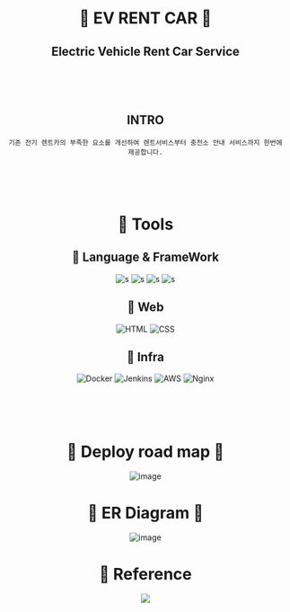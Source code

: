<br>
<br>
<br>

<div align="center">

# 🚗 EV RENT CAR 🚗

## Electric Vehicle Rent Car Service

<br>
<br>
<br>

## INTRO

    기존 전기 렌트카의 부족한 요소를 개선하여 렌트서비스부터 충전소 안내 서비스까지 한번에 제공합니다.

<br>
<br>
<br>

# 💊 Tools

<div align="center">

## 🍃 Language & FrameWork

![s](https://img.shields.io/badge/Java-ED8B00?style=for-the-badge&logo=java&logoColor=white)
![s](https://img.shields.io/badge/SPRINGBOOT-6DB33F?style=for-the-badge&logo=SPRINGBOOT&logoColor=white)
![s](https://img.shields.io/badge/JavaScript-F7DF1E?style=for-the-badge&logo=JavaScript&logoColor=white)
![s](https://img.shields.io/badge/Mysql-4479A1?style=for-the-badge&logo=Mysql&logoColor=white)

## 🍃 Web

![HTML](https://img.shields.io/badge/HTML-E34F26.svg?style=for-the-badge&logo=HTML5&logoColor=white)
![CSS](https://img.shields.io/badge/CSS-1572B6.svg?style=for-the-badge&logo=CSS3&logoColor=white)

## 🍃 Infra

![Docker](https://img.shields.io/badge/docker-2496ED.svg?style=for-the-badge&logo=docker&logoColor=white)
![Jenkins](https://img.shields.io/badge/jenkins-D24939.svg?style=for-the-badge&logo=jenkins&logoColor=white)
![AWS](https://img.shields.io/badge/NAVER-03C75A.svg?style=for-the-badge&logo=Naver&logoColor=white)
![Nginx](https://img.shields.io/badge/NginX-009639.svg?style=for-the-badge&logo=NginX&logoColor=white)

</div>
<br>
<br>
<br>


<!DOCTYPE html>
<html>
<head>
	<title></title>
	<meta name="gc:base" content="http://lab.lepture.com/github-cards/">
	<meta name="gc:theme" content="medium">
	<meta name="gc:client-id" content="client id string">
	<meta name="gc:client-secret" content="client secret string">
</head>
<body>

<div class="github-card" data-github="KIM-JS-95" data-width="400" data-height="" data-theme="default"></div>
<script src="http://cdn.jsdelivr.net/github-cards/latest/widget.js"></script>
</body>
</html>



# 🐋 Deploy road map 🐋
![image](https://user-images.githubusercontent.com/65659478/185040384-3084855e-bd0f-4260-866e-e0eb321f9475.png)

# 🐋 ER Diagram 🐋
![image](https://user-images.githubusercontent.com/65659478/184471535-90ec0b0b-0ff6-432b-b2df-c4fa5db3ef37.png)



# 💊 Reference

<div align="center">

<img src="https://blog.kakaocdn.net/dn/EKIAk/btroaNkDBsZ/81pirx8L2TAnnUOUmfeEK1/img.png">

</div>

